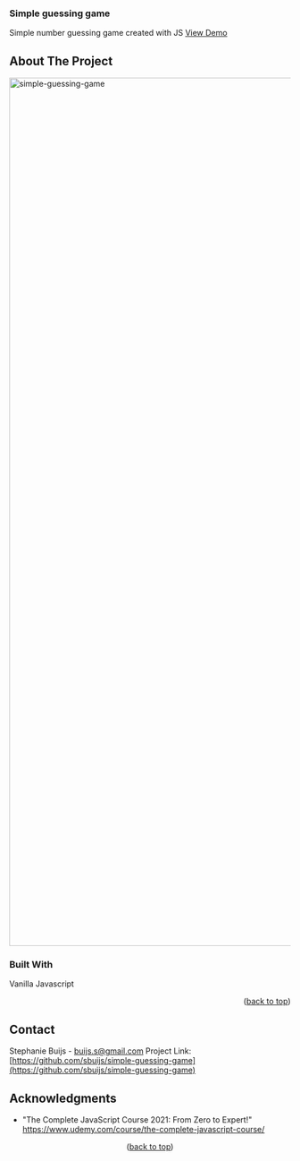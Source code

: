 <div id="top"></div>

<h3 align="left">Simple guessing game</h3>
  <p align="left">
        Simple number guessing game created with JS 
       <a href="https://sbuijs.github.io/simple-guessing-game/">View Demo</a>
  </p>
</div>

## About The Project
<img width="1552" alt="simple-guessing-game" src="https://user-images.githubusercontent.com/1607627/165161199-55d1c5bd-8ce8-4287-8c11-8f24d87e1366.png">


### Built With
Vanilla Javascript
<p align="right">(<a href="#top">back to top</a>)</p>


## Contact

Stephanie Buijs - buijs.s@gmail.com
Project Link: [https://github.com/sbuijs/simple-guessing-game](https://github.com/sbuijs/simple-guessing-game)


## Acknowledgments

* []()"The Complete JavaScript Course 2021: From Zero to Expert!" https://www.udemy.com/course/the-complete-javascript-course/


<p align="center">(<a href="#top">back to top</a>)</p>

